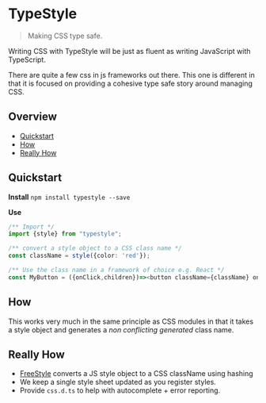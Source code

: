 # TypeStyle

> Making CSS type safe.

Writing CSS with TypeStyle will be just as fluent as writing JavaScript with TypeScript.

There are quite a few css in js frameworks out there. This one is different in that it is focused on providing a cohesive type safe story around managing CSS.

## Overview

* [Quickstart](#quickstart)
* [How](#how)
* [Really How](#really-how)


## Quickstart

**Install**
`npm install typestyle --save`  

**Use**
```ts
/** Import */
import {style} from "typestyle";

/** convert a style object to a CSS class name */
const className = style({color: 'red'});

/** Use the class name in a framework of choice e.g. React */
const MyButton = ({onClick,children})=><button className={className} onClick={onClick}>{children}</button>
```

## How
This works very much in the same principle as CSS modules in that it takes a style object and generates a *non conflicting generated* class name.

## Really How
* [FreeStyle][free-style] converts a JS style object to a CSS className using hashing
* We keep a single style sheet updated as you register styles.
* Provide `css.d.ts` to help with autocomplete + error reporting.

[free-style]:https://github.com/blakeembrey/free-style
